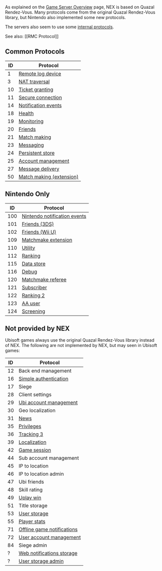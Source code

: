 As explained on the [Game Server Overview](NEX-Overview-(Game-Servers)) page, NEX is based on Quazal Rendez-Vous. Many protocols come from the original Quazal Rendez-Vous library, but Nintendo also implemented some new protocols.

The servers also seem to use some [internal protocols](NEX-Internal-Protocols).

See also: [[RMC Protocol]]

## Common Protocols
| ID | Protocol |
| --- | --- |
| 1 | [Remote log device](Remote-Log-Device-Protocol) |
| 3 | [NAT traversal](NAT-Traversal-Protocol) |
| 10 | [Ticket granting](Authentication-Protocol) |
| 11 | [Secure connection](Secure-Protocol) |
| 14 | [Notification events](Notification-Protocol) |
| 18 | [Health](Health-Protocol) |
| 19 | [Monitoring](Monitoring-Protocol) |
| 20 | [Friends](Friends-Protocol) |
| 21 | [Match making](Match-Making-Protocol) |
| 23 | [Messaging](Messaging-Protocol) |
| 24 | [Persistent store](Persistent-Store-Protocol) |
| 25 | [Account management](Account-Management-Protocol) |
| 27 | [Message delivery](Message-Delivery-Protocol) |
| 50 | [Match making (extension)](Match-Making-Protocol-Ext) |

## Nintendo Only
| ID | Protocol |
| --- | --- |
| 100 | [Nintendo notification events](Nintendo-Notification-Event-Protocol) |
| 101 | [Friends (3DS)](Friends-Protocol-(3DS)) |
| 102 | [Friends (Wii U)](Friends-Protocol-(Wii-U)) |
| 109 | [Matchmake extension](Matchmake-Extension-Protocol) |
| 110 | [Utility](Utility-Protocol) |
| 112 | [Ranking](Ranking-Protocol) |
| 115 | [Data store](Data-Store-Protocol) |
| 116 | [Debug](Debug-Protocol) |
| 120 | [Matchmake referee](Matchmake-Referee-Protocol) |
| 121 | [Subscriber](Subscriber-Protocol) |
| 122 | [Ranking 2](Ranking-Protocol-2) |
| 123 | [AA user](AA-User-Protocol) |
| 124 | [Screening](Screening-Protocol) |

## Not provided by NEX
Ubisoft games always use the original Quazal Rendez-Vous library instead of NEX. The following are not implemented by NEX, but may seen in Ubisoft games:

| ID | Protocol |
| --- | --- |
| 12 | Back end management |
| 16 | [Simple authentication](Simple-Authentication-Protocol) |
| 17 | Siege |
| 28 | Client settings |
| 29 | [Ubi account management](Ubi-Account-Management-Protocol) |
| 30 | Geo localization |
| 31 | [News](News-Protocol) |
| 35 | [Privileges](Privileges-Protocol) |
| 36 | [Tracking 3](Tracking-Protocol-3) |
| 39 | [Localization](Localization-Protocol) |
| 42 | [Game session](Game-Session-Protocol) |
| 44 | Sub account management |
| 45 | IP to location |
| 46 | IP to location admin |
| 47 | Ubi friends |
| 48 | Skill rating |
| 49 | [Uplay win](Uplay-Win-Protocol) |
| 51 | Title storage |
| 53 | [User storage](User-Storage-Protocol) |
| 55 | [Player stats](Player-Stats-Protocol) |
| 71 | [Offline game notifications](Offline-Game-Notification-Protocol) |
| 72 | [User account management](User-Account-Management-Protocol) |
| 84 | Siege admin |
| ? | [Web notifications storage](Web-Notification-Storage-Protocol)
| ? | [User storage admin](User-Storage-Admin-Protocol)